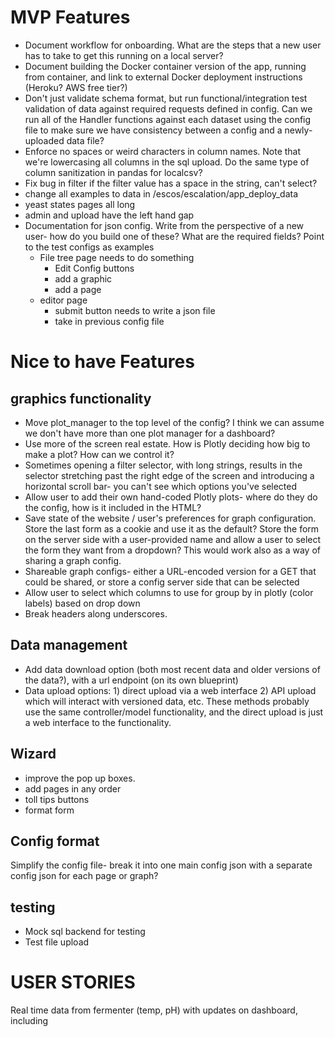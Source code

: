 # MVP Features


- Document workflow for onboarding. What are the steps that a new user has to take to get this running on a local server?
- Document building the Docker container version of the app, running from container, and link to external Docker deployment instructions (Heroku? AWS free tier?)
- Don't just validate schema format, but run functional/integration test validation of data against required requests defined in config. Can we run all of the Handler functions against each dataset using the config file to make sure we have consistency between a config and a newly-uploaded data file?
- Enforce no spaces or weird characters in column names. Note that we're lowercasing all columns in the sql upload. Do the same type of column sanitization in pandas for localcsv?
- Fix bug in filter if the filter value has a space in the string, can't select?
- change all examples to data in /escos/escalation/app_deploy_data
- yeast states pages all long
- admin and upload have the left hand gap
- Documentation for json config. Write from the perspective of a new user- how do you build one of these? What are the required fields? Point to the test configs as examples  
    - File tree page needs to do something
        - Edit Config buttons
        - add a graphic
        - add a page
    - editor page
        - submit button needs to write a json file
        - take in previous config file
    

# Nice to have Features

## graphics functionality
- Move plot_manager to the top level of the config? I think we can assume we don't have more than one plot manager for a dashboard?
- Use more of the screen real estate. How is Plotly deciding how big to make a plot? How can we control it?
- Sometimes opening a filter selector, with long strings, results in the selector stretching past the right edge of the screen and introducing a horizontal scroll bar- you can't see which options you've selected
- Allow user to add their own hand-coded Plotly plots- where do they do the config, how is it included in the HTML?
- Save state of the website / user's preferences for graph configuration. Store the last form as a cookie and use it as the default? Store the form on the server side with a user-provided name and allow a user to select the form they want from a dropdown? This would work also as a way of sharing a graph config.
- Shareable graph configs- either a URL-encoded version for a GET that could be shared, or store a config server side that can be selected
- Allow user to select which columns to use for group by in plotly (color labels) based on drop down
- Break headers along underscores.

## Data management

- Add data download option (both most recent data and older versions of the data?), with a url endpoint (on its own blueprint)
- Data upload options: 1) direct upload via a web interface 2) API upload which will interact with versioned data, etc. These methods probably use the same controller/model functionality, and the direct upload is just a web interface to the functionality.

## Wizard

- improve the pop up boxes.
- add pages in any order
- toll tips buttons
- format form

## Config format

Simplify the config file- break it into one main config json with a separate config json for each page or graph?

## testing

- Mock sql backend for testing
- Test file upload

# USER STORIES

Real time data from fermenter (temp, pH) with updates on dashboard, including



